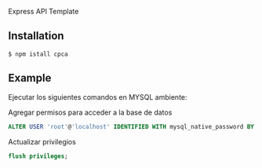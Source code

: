 Express API Template

## Installation

`$ npm istall cpca`

## Example

Ejecutar los siguientes comandos en MYSQL ambiente:

Agregar permisos para acceder a la base de datos
```sql
ALTER USER 'root'@'localhost' IDENTIFIED WITH mysql_native_password BY 'password';
```

Actualizar privilegios
```sql
flush privileges;
```